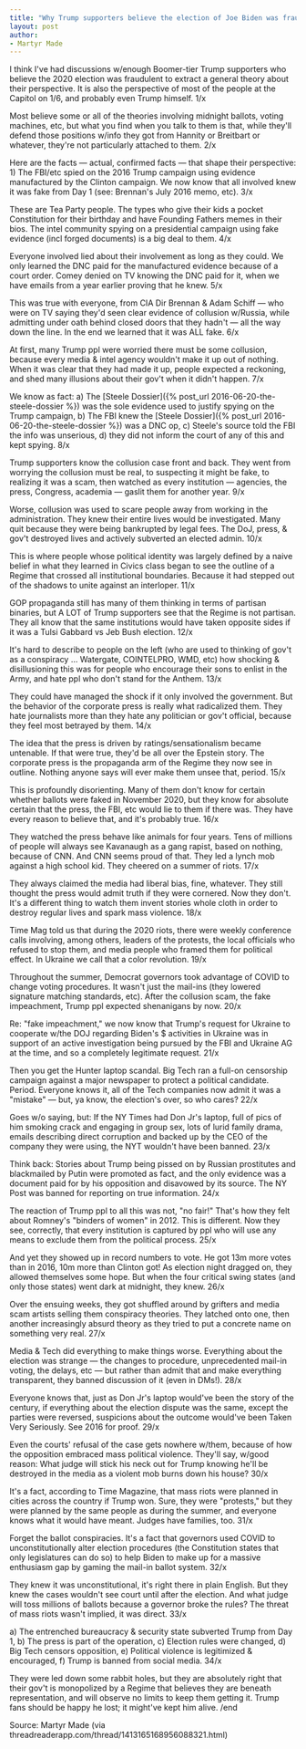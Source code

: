 ```yaml
---
title: "Why Trump supporters believe the election of Joe Biden was fraudulent"
layout: post
author:
- Martyr Made
---
```


I think I've had discussions w/enough Boomer-tier Trump supporters who believe the 2020 election was fraudulent to extract a general theory about their perspective. It is also the perspective of most of the people at the Capitol on 1/6, and probably even Trump himself. 1/x

Most believe some or all of the theories involving midnight ballots, voting machines, etc, but what you find when you talk to them is that, while they'll defend those positions w/info they got from Hannity or Breitbart or whatever, they're not particularly attached to them. 2/x

Here are the facts — actual, confirmed facts — that shape their perspective: 1) The FBI/etc spied on the 2016 Trump campaign using evidence manufactured by the Clinton campaign. We now know that all involved knew it was fake from Day 1 (see: Brennan's July 2016 memo, etc). 3/x

These are Tea Party people. The types who give their kids a pocket Constitution for their birthday and have Founding Fathers memes in their bios. The intel community spying on a presidential campaign using fake evidence (incl forged documents) is a big deal to them. 4/x

Everyone involved lied about their involvement as long as they could. We only learned the DNC paid for the manufactured evidence because of a court order. Comey denied on TV knowing the DNC paid for it, when we have emails from a year earlier proving that he knew. 5/x

This was true with everyone, from CIA Dir Brennan &amp; Adam Schiff — who were on TV saying they'd seen clear evidence of collusion w/Russia, while admitting under oath behind closed doors that they hadn't — all the way down the line. In the end we learned that it was ALL fake. 6/x

At first, many Trump ppl were worried there must be some collusion, because every media &amp; intel agency wouldn't make it up out of nothing. When it was clear that they had made it up, people expected a reckoning, and shed many illusions about their gov't when it didn't happen. 7/x

We know as fact: a) The [Steele Dossier]({% post_url 2016-06-20-the-steele-dossier %}) was the sole evidence used to justify spying on the Trump campaign, b) The FBI knew the [Steele Dossier]({% post_url 2016-06-20-the-steele-dossier %}) was a DNC op, c) Steele's source told the FBI the info was unserious, d) they did not inform the court of any of this and kept spying. 8/x

Trump supporters know the collusion case front and back. They went from worrying the collusion must be real, to suspecting it might be fake, to realizing it was a scam, then watched as every institution — agencies, the press, Congress, academia — gaslit them for another year. 9/x

Worse, collusion was used to scare people away from working in the administration. They knew their entire lives would be investigated. Many quit because they were being bankrupted by legal fees. The DoJ, press, &amp; gov't destroyed lives and actively subverted an elected admin. 10/x

This is where people whose political identity was largely defined by a naive belief in what they learned in Civics class began to see the outline of a Regime that crossed all institutional boundaries. Because it had stepped out of the shadows to unite against an interloper. 11/x

GOP propaganda still has many of them thinking in terms of partisan binaries, but A LOT of Trump supporters see that the Regime is not partisan. They all know that the same institutions would have taken opposite sides if it was a Tulsi Gabbard vs Jeb Bush election. 12/x

It's hard to describe to people on the left (who are used to thinking of gov't as a conspiracy … Watergate, COINTELPRO, WMD, etc) how shocking &amp; disillusioning this was for people who encourage their sons to enlist in the Army, and hate ppl who don't stand for the Anthem. 13/x

They could have managed the shock if it only involved the government. But the behavior of the corporate press is really what radicalized them. They hate journalists more than they hate any politician or gov't official, because they feel most betrayed by them. 14/x

The idea that the press is driven by ratings/sensationalism became untenable. If that were true, they'd be all over the Epstein story. The corporate press is the propaganda arm of the Regime they now see in outline. Nothing anyone says will ever make them unsee that, period. 15/x

This is profoundly disorienting. Many of them don't know for certain whether ballots were faked in November 2020, but they know for absolute certain that the press, the FBI, etc would lie to them if there was. They have every reason to believe that, and it's probably true. 16/x

They watched the press behave like animals for four years. Tens of millions of people will always see Kavanaugh as a gang rapist, based on nothing, because of CNN. And CNN seems proud of that. They led a lynch mob against a high school kid. They cheered on a summer of riots. 17/x

They always claimed the media had liberal bias, fine, whatever. They still thought the press would admit truth if they were cornered. Now they don't. It's a different thing to watch them invent stories whole cloth in order to destroy regular lives and spark mass violence. 18/x

Time Mag told us that during the 2020 riots, there were weekly conference calls involving, among others, leaders of the protests, the local officials who refused to stop them, and media people who framed them for political effect. In Ukraine we call that a color revolution. 19/x

Throughout the summer, Democrat governors took advantage of COVID to change voting procedures. It wasn't just the mail-ins (they lowered signature matching standards, etc). After the collusion scam, the fake impeachment, Trump ppl expected shenanigans by now. 20/x

Re: "fake impeachment," we now know that Trump's request for Ukraine to cooperate w/the DOJ regarding Biden's $ activities in Ukraine was in support of an active investigation being pursued by the FBI and Ukraine AG at the time, and so a completely legitimate request. 21/x

Then you get the Hunter laptop scandal. Big Tech ran a full-on censorship campaign against a major newspaper to protect a political candidate. Period. Everyone knows it, all of the Tech companies now admit it was a "mistake" — but, ya know, the election's over, so who cares? 22/x

Goes w/o saying, but: If the NY Times had Don Jr's laptop, full of pics of him smoking crack and engaging in group sex, lots of lurid family drama, emails describing direct corruption and backed up by the CEO of the company they were using, the NYT wouldn't have been banned. 23/x

Think back: Stories about Trump being pissed on by Russian prostitutes and blackmailed by Putin were promoted as fact, and the only evidence was a document paid for by his opposition and disavowed by its source. The NY Post was banned for reporting on true information. 24/x

The reaction of Trump ppl to all this was not, "no fair!" That's how they felt about Romney's "binders of women" in 2012. This is different. Now they see, correctly, that every institution is captured by ppl who will use any means to exclude them from the political process. 25/x

And yet they showed up in record numbers to vote. He got 13m more votes than in 2016, 10m more than Clinton got! As election night dragged on, they allowed themselves some hope. But when the four critical swing states (and only those states) went dark at midnight, they knew. 26/x

Over the ensuing weeks, they got shuffled around by grifters and media scam artists selling them conspiracy theories. They latched onto one, then another increasingly absurd theory as they tried to put a concrete name on something very real. 27/x

Media &amp; Tech did everything to make things worse. Everything about the election was strange — the changes to procedure, unprecedented mail-in voting, the delays, etc — but rather than admit that and make everything transparent, they banned discussion of it (even in DMs!). 28/x

Everyone knows that, just as Don Jr's laptop would've been the story of the century, if everything about the election dispute was the same, except the parties were reversed, suspicions about the outcome would've been Taken Very Seriously. See 2016 for proof. 29/x

Even the courts' refusal of the case gets nowhere w/them, because of how the opposition embraced mass political violence. They'll say, w/good reason: What judge will stick his neck out for Trump knowing he'll be destroyed in the media as a violent mob burns down his house? 30/x

It's a fact, according to Time Magazine, that mass riots were planned in cities across the country if Trump won. Sure, they were "protests," but they were planned by the same people as during the summer, and everyone knows what it would have meant. Judges have families, too. 31/x

Forget the ballot conspiracies. It's a fact that governors used COVID to unconstitutionally alter election procedures (the Constitution states that only legislatures can do so) to help Biden to make up for a massive enthusiasm gap by gaming the mail-in ballot system. 32/x

They knew it was unconstitutional, it's right there in plain English. But they knew the cases wouldn't see court until after the election. And what judge will toss millions of ballots because a governor broke the rules? The threat of mass riots wasn't implied, it was direct. 33/x

a) The entrenched bureaucracy &amp; security state subverted Trump from Day 1, b) The press is part of the operation, c) Election rules were changed, d) Big Tech censors opposition, e) Political violence is legitimized &amp; encouraged, f) Trump is banned from social media. 34/x

They were led down some rabbit holes, but they are absolutely right that their gov't is monopolized by a Regime that believes they are beneath representation, and will observe no limits to keep them getting it. Trump fans should be happy he lost; it might've kept him alive. /end

Source: Martyr Made (via threadreaderapp.com/thread/1413165168956088321.html)

